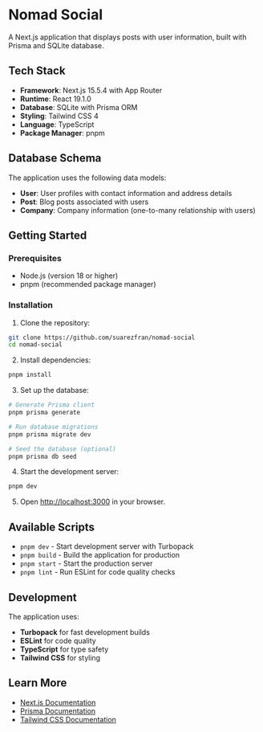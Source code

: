 # Nomad Social

A Next.js application that displays posts with user information, built with Prisma and SQLite database.

## Tech Stack

- **Framework**: Next.js 15.5.4 with App Router
- **Runtime**: React 19.1.0
- **Database**: SQLite with Prisma ORM
- **Styling**: Tailwind CSS 4
- **Language**: TypeScript
- **Package Manager**: pnpm

## Database Schema

The application uses the following data models:

- **User**: User profiles with contact information and address details
- **Post**: Blog posts associated with users
- **Company**: Company information (one-to-many relationship with users)

## Getting Started

### Prerequisites

- Node.js (version 18 or higher)
- pnpm (recommended package manager)

### Installation

1. Clone the repository:
```bash
git clone https://github.com/suarezfran/nomad-social
cd nomad-social
```

2. Install dependencies:
```bash
pnpm install
```

3. Set up the database:
```bash
# Generate Prisma client
pnpm prisma generate

# Run database migrations
pnpm prisma migrate dev

# Seed the database (optional)
pnpm prisma db seed
```

4. Start the development server:
```bash
pnpm dev
```

5. Open [http://localhost:3000](http://localhost:3000) in your browser.

## Available Scripts

- `pnpm dev` - Start development server with Turbopack
- `pnpm build` - Build the application for production
- `pnpm start` - Start the production server
- `pnpm lint` - Run ESLint for code quality checks

## Development

The application uses:
- **Turbopack** for fast development builds
- **ESLint** for code quality
- **TypeScript** for type safety
- **Tailwind CSS** for styling

## Learn More

- [Next.js Documentation](https://nextjs.org/docs)
- [Prisma Documentation](https://www.prisma.io/docs)
- [Tailwind CSS Documentation](https://tailwindcss.com/docs)
